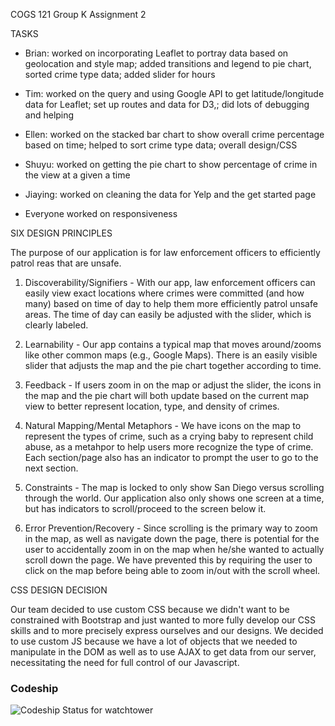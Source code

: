 COGS 121 Group K Assignment 2

TASKS

- Brian: worked on incorporating Leaflet to portray data based on geolocation and style map; added transitions and legend to pie chart, sorted crime type data; added slider for hours

- Tim: worked on the query and using Google API to get latitude/longitude data for Leaflet; set up routes and data for D3,; did lots of debugging and helping

- Ellen: worked on the stacked bar chart to show overall crime percentage based on time; helped to sort crime type data; overall design/CSS

- Shuyu: worked on getting the pie chart to show percentage of crime in the view at a given a time

- Jiaying: worked on cleaning the data for Yelp and the get started page

- Everyone worked on responsiveness

SIX DESIGN PRINCIPLES

The purpose of our application is for law enforcement officers to efficiently patrol reas that are unsafe.

1. Discoverability/Signifiers - With our app, law enforcement officers can easily view exact locations where crimes were committed (and how many) based on time of day to help them more efficiently patrol unsafe areas. The time of day can easily be adjusted with the slider, which is clearly labeled.

2. Learnability - Our app contains a typical map that moves around/zooms like other common maps (e.g., Google Maps). There is an easily visible slider that adjusts the map and the pie chart together according to time.
	
3. Feedback - If users zoom in on the map or adjust the slider, the icons in the map and the pie chart will both update based on the current map view to better represent location, type, and density of crimes.

4. Natural Mapping/Mental Metaphors - We have icons on the map to represent the types of crime, such as a crying baby to represent child abuse, as a metahpor to help users more recognize the type of crime. Each section/page also has an indicator to prompt the user to go to the next section.

5. Constraints - The map is locked to only show San Diego versus scrolling through the world. Our application also only shows one screen at a time, but has indicators to scroll/proceed to the screen below it.

6. Error Prevention/Recovery - Since scrolling is the primary way to zoom in the map, as well as navigate down the page, there is potential
for the user to accidentally zoom in on the map when he/she wanted to actually scroll down the page. We have prevented this by requiring
the user to click on the map before being able to zoom in/out with the scroll wheel.

CSS DESIGN DECISION

Our team decided to use custom CSS because we didn't want to be constrained with Bootstrap and just wanted to more fully develop our CSS skills and to more precisely express ourselves and our designs. We decided to use custom JS because we have a lot of objects that we needed to manipulate in the DOM as well as to use AJAX to get data from our server, necessitating the need for full control of our Javascript.


### Codeship
![Codeship Status for watchtower](https://codeship.com/projects/076a16c0-eb5a-0133-7ce2-5680c82dbe9d/status?branch=master)